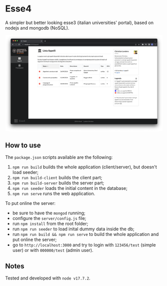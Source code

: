 # Esse4
A simpler but better looking esse3 (italian universities' portal), based on nodejs and mongodb (NoSQL).

![Esse4](screen.png?raw=true)

## How to use
The `package.json` scripts available are the following:

1. `npm run build` builds the whole application (client/server), but doesn't load seeder;
2. `npm run build-client` builds the client part;
3. `npm run build-server` builds the server part;
4. `npm run seeder` loads the initial content in the database;
5. `npm run serve` runs the web application.

To put online the server:
- be sure to have the `mongod` running;
- configure the `server/config.js` file;
- run `npm install` from the root folder;
- run `npm run seeder` to load inital dummy data inside the db;
- run `npm run build && npm run serve` to build the whole application and put online the server;
- go to `http://localhost:3000` and try to login with `123456/test` (simple user) or with `000000/test` (admin user).

## Notes
Tested and developed with `node v17.7.2`.